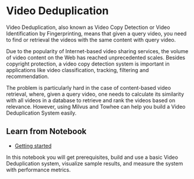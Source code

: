 # Video Deduplication

Video Deduplication, also known as Video Copy Detection or Video Identification by Fingerprinting, means that given a query video, you need to find or retrieval the videos with the same content with query video.

Due to the popularity of Internet-based video sharing services, the volume of video content on the Web has reached unprecedented scales. Besides copyright protection, a video copy detection system is important in applications like video classification, tracking, filtering and recommendation.  

The problem is particularly hard in the case of content-based video retrieval, where, given a query video, one needs to calculate its similarity with all videos in a database to retrieve and rank the videos based on relevance. However, using Milvus and Towhee can help you build a Video Deduplication System easily.

## Learn from Notebook

- [Getting started](./1_video_deduplication_engine.ipynb)

In this notebook you will get prerequisites, build and use a basic Video Deduplication system, visualize sample results, and measure the system with performance metrics.
